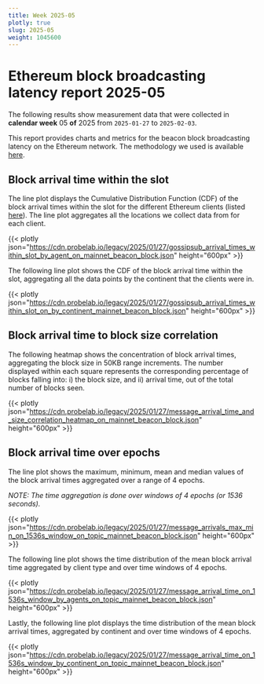 ```yaml
---
title: Week 2025-05
plotly: true
slug: 2025-05
weight: 1045600
---
```


# Ethereum block broadcasting latency report 2025-05

The following results show measurement data that were collected in **calendar week** 05 **of** 2025 from `2025-01-27` to `2025-02-03`.

This report provides charts and metrics for the beacon block broadcasting latency on the Ethereum network. The methodology we used is available [here](../methodology).

## Block arrival time within the slot
The line plot displays the Cumulative Distribution Function (CDF) of the block arrival times within the slot for the different Ethereum clients (listed [here](../methodology#data-source)). The line plot aggregates all the locations we collect data from for each client.

{{< plotly json="https://cdn.probelab.io/legacy/2025/01/27/gossipsub_arrival_times_within_slot_by_agent_on_mainnet_beacon_block.json" height="600px" >}}

The following line plot shows the CDF of the block arrival time within the slot, aggregating all the data points by the continent that the clients were in.

{{< plotly json="https://cdn.probelab.io/legacy/2025/01/27/gossipsub_arrival_times_within_slot_on_by_continent_mainnet_beacon_block.json" height="600px" >}}

## Block arrival time to block size correlation
The following heatmap shows the concentration of block arrival times, aggregating the block size in 50KB range increments. The number displayed within each square represents the corresponding percentage of blocks falling into: i) the block size, and ii) arrival time, out of the total number of blocks seen.

{{< plotly json="https://cdn.probelab.io/legacy/2025/01/27/message_arrival_time_and_size_correlation_heatmap_on_mainnet_beacon_block.json" height="600px" >}}

## Block arrival time over epochs
The line plot shows the maximum, minimum, mean and median values of the block arrival times aggregated over a range of 4 epochs.

_NOTE: The time aggregation is done over windows of 4 epochs (or 1536 seconds)._

{{< plotly json="https://cdn.probelab.io/legacy/2025/01/27/message_arrivals_max_min_on_1536s_window_on_topic_mainnet_beacon_block.json" height="600px" >}}

The following line plot shows the time distribution of the mean block arrival time aggregated by client type and over time windows of 4 epochs.

{{< plotly json="https://cdn.probelab.io/legacy/2025/01/27/message_arrival_time_on_1536s_window_by_agents_on_topic_mainnet_beacon_block.json" height="600px" >}}

Lastly, the following line plot displays the time distribution of the mean block arrival times, aggregated by continent and over time windows of 4 epochs.

{{< plotly json="https://cdn.probelab.io/legacy/2025/01/27/message_arrival_time_on_1536s_window_by_continent_on_topic_mainnet_beacon_block.json" height="600px" >}}
